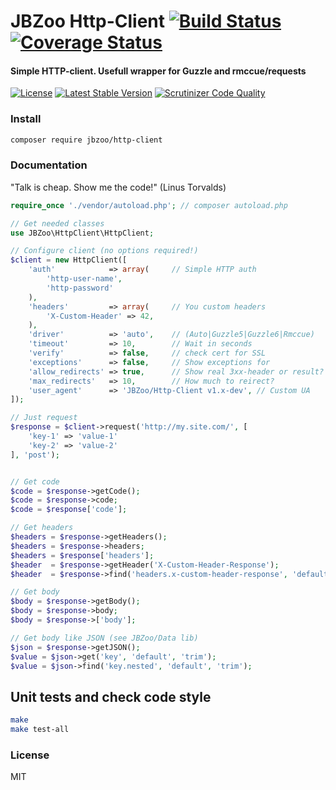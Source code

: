 # JBZoo Http-Client  [![Build Status](https://travis-ci.org/JBZoo/Http-Client.svg?branch=master)](https://travis-ci.org/JBZoo/Http-Client)      [![Coverage Status](https://coveralls.io/repos/github/JBZoo/Http-Client/badge.svg?branch=master)](https://coveralls.io/github/JBZoo/Http-Client?branch=master)

#### Simple HTTP-client. Usefull wrapper for Guzzle and rmccue/requests

[![License](https://poser.pugx.org/JBZoo/Http-Client/license)](https://packagist.org/packages/JBZoo/Http-Client)   [![Latest Stable Version](https://poser.pugx.org/JBZoo/Http-Client/v/stable)](https://packagist.org/packages/JBZoo/Http-Client) [![Scrutinizer Code Quality](https://scrutinizer-ci.com/g/JBZoo/Http-Client/badges/quality-score.png?b=master)](https://scrutinizer-ci.com/g/JBZoo/Http-Client/?branch=master)

### Install
```sh
composer require jbzoo/http-client
```

### Documentation

"Talk is cheap. Show me the code!" (Linus Torvalds)

```php
require_once './vendor/autoload.php'; // composer autoload.php

// Get needed classes
use JBZoo\HttpClient\HttpClient;

// Configure client (no options required!)
$client = new HttpClient([
    'auth'            => array(     // Simple HTTP auth
        'http-user-name',
        'http-password'
    ),
    'headers'         => array(     // You custom headers
        'X-Custom-Header' => 42,
    ),
    'driver'          => 'auto',    // (Auto|Guzzle5|Guzzle6|Rmccue)
    'timeout'         => 10,        // Wait in seconds
    'verify'          => false,     // check cert for SSL
    'exceptions'      => false,     // Show exceptions for 
    'allow_redirects' => true,      // Show real 3xx-header or result?
    'max_redirects'   => 10,        // How much to reirect?
    'user_agent'      => 'JBZoo/Http-Client v1.x-dev', // Custom UA
]);

// Just request
$response = $client->request('http://my.site.com/', [
    'key-1' => 'value-1'
    'key-2' => 'value-2'
], 'post');


// Get code
$code = $response->getCode();
$code = $response->code;
$code = $response['code'];

// Get headers
$headers = $response->getHeaders();
$headers = $response->headers;
$headers = $response['headers'];
$header  = $response->getHeader('X-Custom-Header-Response');
$header  = $response->find('headers.x-custom-header-response', 'default-value', 'trim');

// Get body
$body = $response->getBody();
$body = $response->body;
$body = $response->['body'];

// Get body like JSON (see JBZoo/Data lib)
$json = $response->getJSON();
$value = $json->get('key', 'default', 'trim');
$value = $json->find('key.nested', 'default', 'trim');

```

## Unit tests and check code style
```sh
make
make test-all
```

### License

MIT
